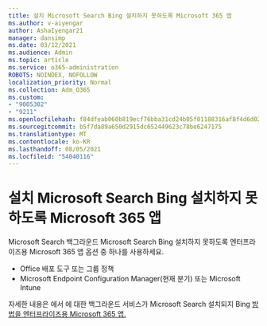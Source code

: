 ```yaml
---
title: 설치 Microsoft Search Bing 설치하지 못하도록 Microsoft 365 앱
ms.author: v-aiyengar
author: AshaIyengar21
manager: dansimp
ms.date: 03/12/2021
ms.audience: Admin
ms.topic: article
ms.service: o365-administration
ROBOTS: NOINDEX, NOFOLLOW
localization_priority: Normal
ms.collection: Adm_O365
ms.custom:
- "9005302"
- "9211"
ms.openlocfilehash: f84dfeab060b819ecf76bba31cd24b05f01188316af8f4d6d02e205f8dd18b97
ms.sourcegitcommit: b5f7da89a650d2915dc652449623c78be6247175
ms.translationtype: MT
ms.contentlocale: ko-KR
ms.lasthandoff: 08/05/2021
ms.locfileid: "54040116"
---
```

# <a name="prevent-microsoft-search-in-bing-from-installing-with-microsoft-365-apps"></a>설치 Microsoft Search Bing 설치하지 못하도록 Microsoft 365 앱

Microsoft Search 백그라운드 Microsoft Search Bing 설치하지 못하도록 엔터프라이즈용 Microsoft 365 앱 옵션 중 하나를 사용하세요.

- Office 배포 도구 또는 그룹 정책
- Microsoft Endpoint Configuration Manager(현재 분기) 또는 Microsoft Intune

자세한 내용은 에서 에 대한 백그라운드 서비스가 Microsoft Search 설치되지 Bing [방법을 엔터프라이즈용 Microsoft 365 앱.](https://go.microsoft.com/fwlink/?linkid=2151946)
